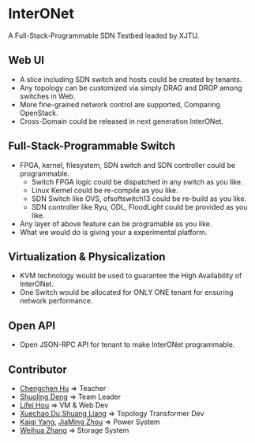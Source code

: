 # InterONet
A Full-Stack-Programmable SDN Testbed leaded by XJTU.

## Web UI
* A slice including SDN switch and hosts could be created by tenants.
* Any topology can be customized via simply DRAG and DROP among switches in Web.
* More fine-grained network control are supported, Comparing OpenStack.
* Cross-Domain could be released in next generation InterONet.

## Full-Stack-Programmable Switch
* FPGA, kernel, filesystem, SDN switch and SDN controller could be programmable.
  * Switch FPGA logic could be dispatched in any switch as you like.
  * Linux Kernel could be re-compile as you like.
  * SDN Switch like OVS, ofsoftswitch13 could be re-build as you like.
  * SDN controller like Ryu, ODL, FloodLight could be provided as you like.
* Any layer of above feature can be  programable as you like.
* What we would do is giving your a experimental platform.

## Virtualization & Physicalization
* KVM technology would be used to guarantee the High Availability of InterONet.
* One Switch would be allocated for ONLY ONE tenant for ensuring network performance.

## Open API
* Open JSON-RPC API for tenant to make InterONet programmable.

## Contributor
* [Chengchen Hu](hucc@ieee.org) => Teacher
* [Shuoling Deng](mr.dengshuoling@gmail.com) => Team Leader
* [Lifei Hou](632023637@qq.com) => VM & Web Dev
* [Xuechao Du](xcdu@foxmail.com),[Shuang Liang](1011620141@qq.com) => Topology Transformer Dev
* [Kaiqi Yang](1851206559@qq.com), [JiaMing Zhou](446164251@qq.com) => Power System
* [Weihua Zhang](1011620141@qq.com) => Storage System